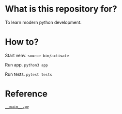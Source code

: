 # What is this repository for?

To learn modern python development.


# How to?

Start venv.
`source bin/activate`

Run app.
`python3 app`

Run tests.
`pytest tests`

# Reference

[`__main__.py`](https://docs.python.org/ja/3/library/__main__.html#main-py-in-python-packages)

